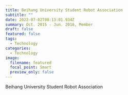 ```yaml
---
title: Beihang University Student Robot Association
subtitle: ""
date: 2022-07-02T08:13:01.934Z
summary: Oct. 2015 - Jun. 2016, Member
draft: false
featured: false
tags:
  - Technology
categories:
  - Technology
image:
  filename: featured
  focal_point: Smart
  preview_only: false
---
```

Beihang University Student Robot Association